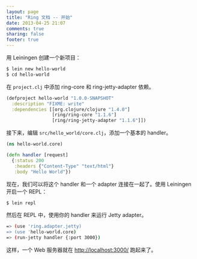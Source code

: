 ```yaml
---
layout: page
title: "Ring 文档 -- 开始"
date: 2013-04-25 21:07
comments: true
sharing: false
footer: true
---
```


用 Leiningen 创建一个新项目：

```bash
$ lein new hello-world
$ cd hello-world
```

在 `project.clj` 中添加 ring-core 和 ring-jetty-adapter 依赖。

```clojure
(defproject hello-world "1.0.0-SNAPSHOT"
  :description "FIXME: write"
  :dependencies [[org.clojure/clojure "1.4.0"]
                 [ring/ring-core "1.1.6"]
                 [ring/ring-jetty-adapter "1.1.6"]])
```

接下来，编辑 `src/hello_world/core.clj`，添加一个基本的 handler。

```clojure
(ns hello-world.core)

(defn handler [request]
  {:status 200
   :headers {"Content-Type" "text/html"}
   :body "Hello World"})
```

现在，我们可以将这个 handler 和一个 adapter 连接在一起了。使用 Leiningen 开启一个 REPL：

```bash
$ lein repl
```

然后在 REPL 中，使用你的 handler 来运行 Jetty adapter。

```bash
=> (use 'ring.adapter.jetty)
=> (use 'hello-world.core)
=> (run-jetty handler {:port 3000})
```

这样，一个 Web 服务器就在 [http://localhost:3000/](http://localhost:3000/) 跑起来了。